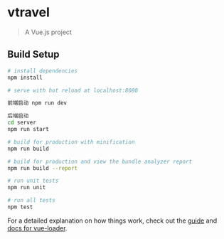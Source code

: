 # vtravel

> A Vue.js project

## Build Setup

``` bash
# install dependencies
npm install

# serve with hot reload at localhost:8080

前端启动 npm run dev

后端启动
cd server
npm run start

# build for production with minification
npm run build

# build for production and view the bundle analyzer report
npm run build --report

# run unit tests
npm run unit

# run all tests
npm test
```

For a detailed explanation on how things work, check out the [guide](http://vuejs-templates.github.io/webpack/) and [docs for vue-loader](http://vuejs.github.io/vue-loader).
